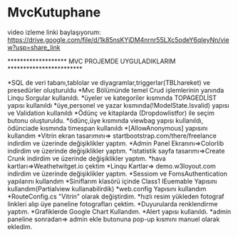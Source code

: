 # MvcKutuphane
video izleme linki baylaşıyorum:    https://drive.google.com/file/d/1k85nsKYjDM4nrnr55LXc5odeY6qIeyNn/view?usp=share_link


******************* MVC PROJEMDE UYGULADIKLARIM ************************

*SQL de veri tabanı,tablolar ve diyagramlar,triggerlar(TBLhareket) ve presedürler oluşturuldu
*Mvc Bölümünde temel Crud işlemlerinin yanında Linqu Sorgular kullanıldı.
*üyeler ve kategoriler kısmında TOPAGEDLİST yapısı kullanıldı
*üye,personel ve yazar kısmında(!ModelState.Isvalid) yapısı ve Validation kullanıldı
*Ödünç ve kitaplarda (Dropdowlistfor) ile seçim butonu oluşturuldu.
*ödünç,üye kısmında viewbag yapısı kullanıldı, ödünciade kısmında timespan kullanıldı
*[AllowAnonymous] yapısını kullandım
*Vitrin ekran tasarımını=> startbootstrap.com/there/freelance  indirdim ve üzerinde değişiklikler yaptım.
*Admin Panel Ekranını=>Colorlib indirdim ve üzerinde değişiklikler yaptım.
*istatistik sayfa tasarımı=>Create Crunk indirdim ve üzerinde değişiklikler yaptım.
*hava kartları=>Weathetwitget.io  çektim
*Linqu Kartlar=> demo.w3loyout.com indirdim ve üzerinde değişiklikler yaptım.
*Sessiom ve FomsAuthentication yapılarını kullandım
*Siniflarım klasörü içinde Class1 IEuemable Yapısını kullandım(Partialview kullanabilirdik)
*web.config <authentication> Yapısını kullandım
*RouteConfig.cs "Vitrin" olarak değiştirdim.
*hızlı resim yükleden fotograf linkleri alıp üye paneline fotografları çektim.
*Duyurularda renklendirme yaptım.
*Grafiklerde Google Chart Kullandım.
*Alert yapısı kullanıldı.
*admin paneline sonradan=> admin ekle butonuna pop-up kısmını manuel olarak ekledim.
  
